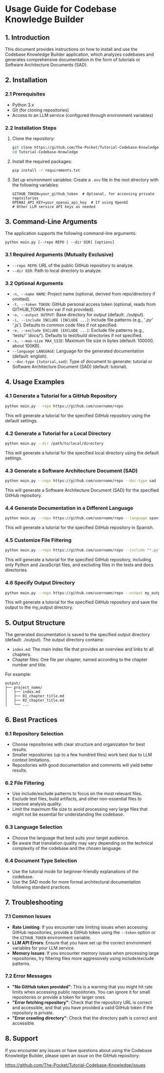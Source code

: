 # Usage Guide for Codebase Knowledge Builder

## 1. Introduction

This document provides instructions on how to install and use the Codebase Knowledge Builder application, which analyzes codebases and generates comprehensive documentation in the form of tutorials or Software Architecture Documents (SAD).

## 2. Installation

### 2.1 Prerequisites

- Python 3.x
- Git (for cloning repositories)
- Access to an LLM service (configured through environment variables)

### 2.2 Installation Steps

1. Clone the repository:
   ```bash
   git clone https://github.com/The-Pocket/Tutorial-Codebase-Knowledge.git
   cd Tutorial-Codebase-Knowledge
   ```

2. Install the required packages:
   ```bash
   pip install -r requirements.txt
   ```

3. Set up environment variables:
   Create a `.env` file in the root directory with the following variables:
   ```
   GITHUB_TOKEN=your_github_token  # Optional, for accessing private repositories
   OPENAI_API_KEY=your_openai_api_key  # If using OpenAI
   # Other LLM service API keys as needed
   ```

## 3. Command-Line Arguments

The application supports the following command-line arguments:

```
python main.py [--repo REPO | --dir DIR] [options]
```

### 3.1 Required Arguments (Mutually Exclusive)

- `--repo REPO`: URL of the public GitHub repository to analyze.
- `--dir DIR`: Path to local directory to analyze.

### 3.2 Optional Arguments

- `-n, --name NAME`: Project name (optional, derived from repo/directory if omitted).
- `-t, --token TOKEN`: GitHub personal access token (optional, reads from GITHUB_TOKEN env var if not provided).
- `-o, --output OUTPUT`: Base directory for output (default: ./output).
- `-i, --include INCLUDE [INCLUDE ...]`: Include file patterns (e.g., '*.py' '*.js'). Defaults to common code files if not specified.
- `-e, --exclude EXCLUDE [EXCLUDE ...]`: Exclude file patterns (e.g., 'tests/*' 'docs/*'). Defaults to test/build directories if not specified.
- `-s, --max-size MAX_SIZE`: Maximum file size in bytes (default: 100000, about 100KB).
- `--language LANGUAGE`: Language for the generated documentation (default: english).
- `--doc-type {tutorial,sad}`: Type of document to generate: tutorial or Software Architecture Document (SAD) (default: tutorial).

## 4. Usage Examples

### 4.1 Generate a Tutorial for a GitHub Repository

```bash
python main.py --repo https://github.com/username/repo
```

This will generate a tutorial for the specified GitHub repository using the default settings.

### 4.2 Generate a Tutorial for a Local Directory

```bash
python main.py --dir /path/to/local/directory
```

This will generate a tutorial for the specified local directory using the default settings.

### 4.3 Generate a Software Architecture Document (SAD)

```bash
python main.py --repo https://github.com/username/repo --doc-type sad
```

This will generate a Software Architecture Document (SAD) for the specified GitHub repository.

### 4.4 Generate Documentation in a Different Language

```bash
python main.py --repo https://github.com/username/repo --language spanish
```

This will generate a tutorial for the specified GitHub repository in Spanish.

### 4.5 Customize File Filtering

```bash
python main.py --repo https://github.com/username/repo --include "*.py" "*.js" --exclude "tests/*" "docs/*"
```

This will generate a tutorial for the specified GitHub repository, including only Python and JavaScript files, and excluding files in the tests and docs directories.

### 4.6 Specify Output Directory

```bash
python main.py --repo https://github.com/username/repo --output my_output
```

This will generate a tutorial for the specified GitHub repository and save the output to the my_output directory.

## 5. Output Structure

The generated documentation is saved to the specified output directory (default: ./output). The output directory contains:

- `index.md`: The main index file that provides an overview and links to all chapters.
- Chapter files: One file per chapter, named according to the chapter number and title.

For example:
```
output/
├── project_name/
│   ├── index.md
│   ├── 01_chapter_title.md
│   ├── 02_chapter_title.md
│   └── ...
```

## 6. Best Practices

### 6.1 Repository Selection

- Choose repositories with clear structure and organization for best results.
- Smaller repositories (up to a few hundred files) work best due to LLM context limitations.
- Repositories with good documentation and comments will yield better results.

### 6.2 File Filtering

- Use include/exclude patterns to focus on the most relevant files.
- Exclude test files, build artifacts, and other non-essential files to improve analysis quality.
- Limit the maximum file size to avoid processing very large files that might not be essential for understanding the codebase.

### 6.3 Language Selection

- Choose the language that best suits your target audience.
- Be aware that translation quality may vary depending on the technical complexity of the codebase and the chosen language.

### 6.4 Document Type Selection

- Use the tutorial mode for beginner-friendly explanations of the codebase.
- Use the SAD mode for more formal architectural documentation following standard practices.

## 7. Troubleshooting

### 7.1 Common Issues

- **Rate Limiting**: If you encounter rate limiting issues when accessing GitHub repositories, provide a GitHub token using the `--token` option or the `GITHUB_TOKEN` environment variable.
- **LLM API Errors**: Ensure that you have set up the correct environment variables for your LLM service.
- **Memory Issues**: If you encounter memory issues when processing large repositories, try filtering files more aggressively using include/exclude patterns.

### 7.2 Error Messages

- **"No GitHub token provided"**: This is a warning that you might hit rate limits when accessing public repositories. You can ignore it for small repositories or provide a token for larger ones.
- **"Error fetching repository"**: Check that the repository URL is correct and accessible, and that you have provided a valid GitHub token if the repository is private.
- **"Error crawling directory"**: Check that the directory path is correct and accessible.

## 8. Support

If you encounter any issues or have questions about using the Codebase Knowledge Builder, please open an issue on the GitHub repository:

https://github.com/The-Pocket/Tutorial-Codebase-Knowledge/issues